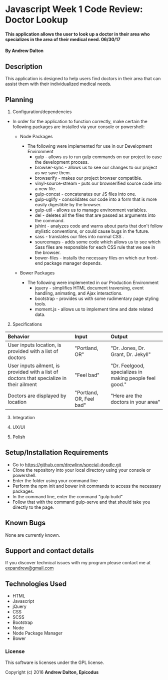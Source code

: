 # Javascript Week 1 Code Review: Doctor Lookup

#### This application allows the user to look up a doctor in their area who specializes in the area of their medical need. 06/30/17

#### By **Andrew Dalton**

## Description

This application is designed to help users find doctors in their area that can assist them with their individualized medical needs.

## Planning

1. Configuration/dependencies
  * In order for the application to function correctly, make certain the following packages are installed via your console or powershell:

    * Node Packages
      * The following were implemented for use in our Development Environment
        * gulp - allows us to run gulp commands on our project to ease the development process.
        * browser-sync - allows us to see our changes to our project as we save them.
        * browserify - makes our project browser compatible.
        * vinyl-source-stream - puts our browserified source code into a new file.
        * gulp-concat - concatenates our JS files into one.
        * gulp-uglify - consolidates our code into a form that is more easily digestible by the browser.
        * gulp-util - allows us to manage environment variables.
        * del - deletes all the files that are passed as arguments into the command.
        * jshint - analyzes code and warns about parts that don't follow stylistic conventions, or could cause bugs in the future.
        * sass - translates our files into normal CSS .
        * sourcemaps - adds some code which allows us to see which Sass files are responsible for each CSS rule that we see in the browser.
        * bower-files - installs the necessary files on which our front-end package manager depends.

    * Bower Packages
      * The following were implemented in our Production Environment
        * jquery - simplifies HTML document traversing, event handling, animating, and Ajax interactions.
        * bootstrap - provides us with some rudimentary page styling tools.
        * moment.js - allows us to implement time and date related data.

  2. Specifications

| Behavior | Input | Output |
| :------- | :---- | :------|
| User inputs location, is provided with a list of doctors | "Portland, OR" | "Dr. Jones, Dr. Grant, Dr. Jekyll" |
| User inputs ailment, is provided with a list of doctors that specialize in their ailment | "Feel bad" | "Dr. Feelgood, specializes in making people feel good." |
| Doctors are displayed by location | "Portland, OR, Feel bad" | "Here are the doctors in your area" |

3. Integration


4. UX/UI


5. Polish


## Setup/Installation Requirements

* Go to https://github.com/drewlinn/special-doodle.git
* Clone the repository into your local directory using your console or powershell.
* Enter the folder using your command line
* Perform the npm init and bower init commands to access the necessary packages.
* In the command line, enter the command "gulp build"
* Follow that with the command gulp-serve and that should take you directly to the page.

## Known Bugs

None are currently known.

## Support and contact details

If you discover technical issues with my program please contact me at expandrew@gmail.com

## Technologies Used

* HTML
* Javascript
* jQuery
* CSS
* SCSS
* Bootstrap
* Node
* Node Package Manager
* Bower

### License

This software is licenses under the GPL license.

Copyright (c) 2016 **Andrew Dalton, Epicodus**
